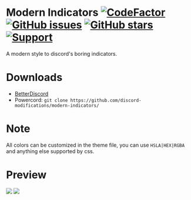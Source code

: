 # Modern Indicators [![CodeFactor](https://www.codefactor.io/repository/github/discord-modifications/modern-indicators/badge)](https://www.codefactor.io/repository/github/discord-modifications/modern-indicators) [![GitHub issues](https://img.shields.io/github/issues/discord-modifications/modern-indicators?style=flat)](https://github.com/discord-modifications/modern-indicators/issues) [![GitHub stars](https://img.shields.io/github/stars/discord-modifications/modern-indicators?style=flat)](https://github.com/discord-modifications/modern-indicators/stargazers) [![Support](https://img.shields.io/discord/887015827134632057)](https://discord.gg/HQ5N7Rcajc)
A modern style to discord's boring indicators.

# Downloads
- [BetterDiscord](https://discord-modifications.github.io/downloader/?theme=modern-indicators)
- Powercord: `git clone https://github.com/discord-modifications/modern-indicators/`

# Note
All colors can be customized in the theme file, you can use `HSLA|HEX|RGBA` and anything else supported by css.

# Preview
<img src="https://i.imgur.com/qk0aZN0.png"/>
<img src="https://i.imgur.com/mh452Fp.png"/>
